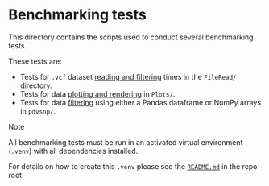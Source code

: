 # Benchmarking tests
This directory contains the scripts used to conduct several benchmarking tests.

These tests are:
- Tests for `.vcf` dataset [reading and filtering](FileRead/README.md) times in the `FileRead/` directory.
- Tests for data [plotting and rendering](Plots/README.md) in `Plots/`.
- Tests for data [filtering](pdvsnp/README.md) using either a Pandas dataframe or NumPy arrays in `pdvsnp/`.

> [!NOTE]
> All benchmarking tests must be run in an activated virtual environment (`.venv`) with all dependencies installed.
> 
> For details on how to create this `.venv` please see the [`README.md`](../README.md#make-the-virtual-environment) in the repo root.
